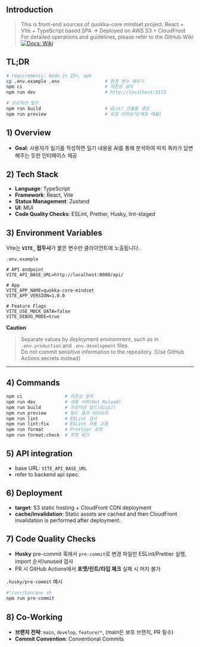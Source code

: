 ## Introduction

> This is front-end sources of quokka-core mindset project.
> React + Vite + TypeScript based SPA -> Deployed on AWS S3 + CloudFront  
> For detailed operations and guidelines, please refer to the GitHub Wiki
> [![Docs: Wiki](https://img.shields.io/badge/docs-Wiki-0366d6)](https://github.com/QQQ-Q-Developer-Hackathon/front/wiki)

## TL;DR

```bash
# requirements: Node.js 22+, npm
cp .env.example .env                 # 환경 변수 채우기
npm ci                               # 의존성 설치
npm run dev                          # http://localhost:5173

# 프로덕션 빌드
npm run build                        # dist/ 산출물 생성
npm run preview                      # 로컬 미리보기(배포 에뮬)
```

## 1) Overview

- **Goal**: 사용자가 일기를 작성하면 일기 내용을 AI를 통해 분석하여 마치 쿼카가 답변해주는 듯한 인터페이스 제공

## 2) Tech Stack

- **Language**: TypeScript
- **Framework**: React, Vite
- **Status Management**: Zustand
- **UI**: MUI
- **Code Quality Checks**: ESLint, Prettier, Husky, lint-staged

## 3) Environment Variables

Vite는 **`VITE_` 접두사**가 붙은 변수만 클라이언트에 노출됩니다.

`.env.example`

```env
# API endpoint
VITE_API_BASE_URL=http://localhost:8080/api/

# App
VITE_APP_NAME=quokka-core-mindset
VITE_APP_VERSION=1.0.0

# Feature Flags
VITE_USE_MOCK_DATA=false
VITE_DEBUG_MODE=true
```

**Caution**

> Separate values by deployment environment, such as in `.env.production` and `.env.development` files.  
> Do not commit sensitive information to the repository. (Use GitHub Actions secrets instead)

---

## 4) Commands

```bash
npm ci                # 의존성 설치
npm run dev           # 개발 서버(Hot Reload)
npm run build         # 프로덕션 빌드(dist/)
npm run preview       # 빌드 결과 미리보기
npm run lint          # ESLint 검사
npm run lint:fix      # ESLint 자동 고침
npm run format        # Prettier 포맷
npm run format:check  # 포맷 체크
```

## 5) API integration

- base URL: `VITE_API_BASE_URL`
- refer to backend api spec.

## 6) Deployment

- **target**: S3 static hosting + CloudFront CDN deployment
- **cache/invalidation**: Static assets are cached and then CloudFront invalidation is performed after deployment.

## 7) Code Quality Checks

- **Husky** pre-commit 훅에서 `pre-commit`로 변경 파일만 ESLint/Prettier 실행, import 순서/unused 검사
- PR 시 GitHub Actions에서 **포맷/린트/타입 체크** 실패 시 머지 불가

`.husky/pre-commit` 예시

```sh
#!/usr/bin/env sh
npm run pre-commit
```

## 8) Co-Working

- **브랜치 전략**: `main`, `develop`, `feature/*`, (main은 보호 브랜치, PR 필수)
- **Commit Convention**: Conventional Commits
